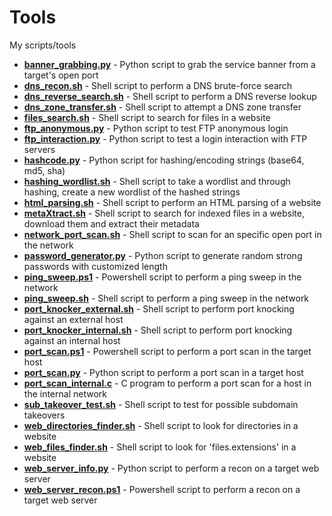 # Tools
My scripts/tools

* [**banner_grabbing.py**](https://github.com/Kothmun/Tools/blob/main/banner_grabbing.py) - Python script to grab the service banner from a target's open port 
* [**dns_recon.sh**](https://github.com/Kothmun/Tools/blob/main/dns_recon.sh) - Shell script to perform a DNS brute-force search
* [**dns_reverse_search.sh**](https://github.com/Kothmun/Tools/blob/main/dns_reverse_search.sh) - Shell script to perform a DNS reverse lookup
* [**dns_zone_transfer.sh**](https://github.com/Kothmun/Tools/blob/main/dns_zone_transfer.sh) - Shell script to attempt a DNS zone transfer
* [**files_search.sh**](https://github.com/Kothmun/Tools/blob/main/files_search.sh) - Shell script to search for files in a website
* [**ftp_anonymous.py**](https://github.com/Kothmun/Tools/blob/main/ftp_anonymous.py) - Python script to test FTP anonymous login
* [**ftp_interaction.py**](https://github.com/Kothmun/Tools/blob/main/ftp_interaction.py) - Python script to test a login interaction with FTP servers
* [**hashcode.py**](https://github.com/Kothmun/Tools/blob/main/hashcode.py) - Python script for hashing/encoding strings (base64, md5, sha)
* [**hashing_wordlist.sh**](https://github.com/Kothmun/Tools/blob/main/hashing_wordlist.sh) - Shell script to take a wordlist and through hashing, create a new wordlist of the hashed strings
* [**html_parsing.sh**](https://github.com/Kothmun/Tools/blob/main/html_parsing.sh) - Shell script to perform an HTML parsing of a website
* [**metaXtract.sh**](https://github.com/Kothmun/Tools/blob/main/metaXtract.sh) - Shell script to search for indexed files in a website, download them and extract their metadata
* [**network_port_scan.sh**](https://github.com/Kothmun/Tools/blob/main/network_port_scan.sh) - Shell script to scan for an specific open port in the network
* [**password_generator.py**](https://github.com/Kothmun/Tools/blob/main/password_generator.py) - Python script to generate random strong passwords with customized length
* [**ping_sweep.ps1**](https://github.com/Kothmun/Tools/blob/main/ping_sweep.ps1) - Powershell script to perform a ping sweep in the network
* [**ping_sweep.sh**](https://github.com/Kothmun/Tools/blob/main/ping_sweep.sh) - Shell script to perform a ping sweep in the network
* [**port_knocker_external.sh**](https://github.com/Kothmun/Tools/blob/main/port_knocker_external.sh) - Shell script to perform port knocking against an external host
* [**port_knocker_internal.sh**](https://github.com/Kothmun/Tools/blob/main/port_knocker_internal.sh) - Shell script to perform port knocking against an internal host
* [**port_scan.ps1**](https://github.com/Kothmun/Tools/blob/main/port_scan.ps1) - Powershell script to perform a port scan in the target host
* [**port_scan.py**](https://github.com/Kothmun/Tools/blob/main/port_scan.py) - Python script to perform a port scan in a target host
* [**port_scan_internal.c**](https://github.com/Kothmun/Tools/blob/main/port_scan_internal.c) - C program to perform a port scan for a host in the internal network
* [**sub_takeover_test.sh**](https://github.com/Kothmun/Tools/blob/main/sub_takeover_test.sh) - Shell script to test for possible subdomain takeovers
* [**web_directories_finder.sh**](https://github.com/Kothmun/Tools/blob/main/web_directories_finder.sh) - Shell script to look for directories in a website
* [**web_files_finder.sh**](https://github.com/Kothmun/Tools/blob/main/web_files_finder.sh) - Shell script to look for 'files.extensions' in a website
* [**web_server_info.py**](https://github.com/Kothmun/Tools/blob/main/web_server_info.py) - Python script to perform a recon on a target web server 
* [**web_server_recon.ps1**](https://github.com/Kothmun/Tools/blob/main/web_server_recon.ps1) - Powershell script to perform a recon on a target web server 

